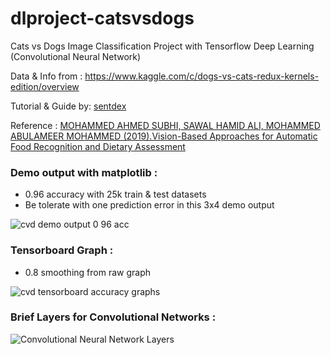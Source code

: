 # dlproject-catsvsdogs

Cats vs Dogs Image Classification Project with Tensorflow Deep Learning (Convolutional Neural Network)

Data & Info from : https://www.kaggle.com/c/dogs-vs-cats-redux-kernels-edition/overview

Tutorial & Guide by: [sentdex](https://www.youtube.com/user/sentdex)

Reference : [MOHAMMED AHMED SUBHI, SAWAL HAMID ALI, MOHAMMED ABULAMEER MOHAMMED (2019).Vision-Based Approaches for Automatic Food
Recognition and Dietary Assessment](https://ieeexplore.ieee.org/ielx7/6287639/8600701/08666636.pdf?tp=&arnumber=8666636&isnumber=8600701&ref=aHR0cHM6Ly93d3cuZ29vZ2xlLmNvbS8=)

### Demo output with matplotlib :
- 0.96 accuracy with 25k train & test datasets
- Be tolerate with one prediction error in this 3x4 demo output

![cvd demo output 0 96 acc](https://user-images.githubusercontent.com/68454409/106564595-662a8980-6568-11eb-8919-e7558a92d925.png)

### Tensorboard Graph :
- 0.8 smoothing from raw graph

![cvd tensorboard accuracy graphs](https://user-images.githubusercontent.com/68454409/106564633-717db500-6568-11eb-993d-94d1266b58a7.png)

### Brief Layers for Convolutional Networks :

![Convolutional Neural Network Layers](https://user-images.githubusercontent.com/68454409/106565752-4005e900-656a-11eb-8722-eb97aadb605b.jpeg)

